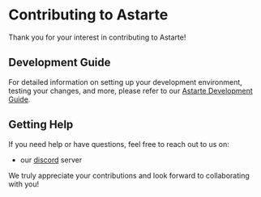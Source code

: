 <!--
Copyright 2022-2024 SECO Mind Srl

SPDX-License-Identifier: Apache-2.0
-->

<!---
  Copyright 2022-2024 SECO Mind Srl

  SPDX-License-Identifier: CC0-1.0
-->

# Contributing to Astarte

Thank you for your interest in contributing to Astarte!

## Development Guide

For detailed information on setting up your development environment, testing your changes,
and more, please refer to our [Astarte Development Guide](https://docs.astarte-platform.org/astarte/snapshot/001-dev_guide.html).

## Getting Help

If you need help or have questions, feel free to reach out to us on:
- our [discord](https://discord.gg/EzpBKcMN8g) server

We truly appreciate your contributions and look forward to collaborating with you!
